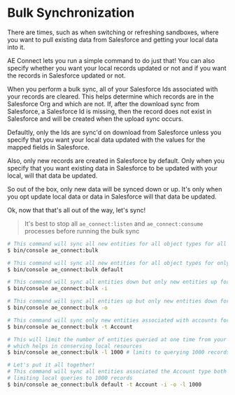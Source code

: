 # Bulk Synchronization

There are times, such as when switching or refreshing sandboxes, where you want to pull existing data from Salesforce
and getting your local data into it.

AE Connect lets you run a simple command to do just that! You can also specify whether you want your local records updated
or not and if you want the records in Salesforce updated or not.

When you perform a bulk sync, all of your Salesforce Ids associated with your records are cleared. This helps determine
which records are in the Salesforce Org and which are not. If, after the download sync from Salesforce, a Salesforce Id
is missing, then the record does not exist in Salesforce and will be created when the upload sync occurs.

Defaultly, only the Ids are sync'd on download from Salesforce unless you specify that you want your local data updated
with the values for the mapped fields in Salesforce.

Also, only new records are created in Salesforce by default. Only when you specify that you want existing data in Salesforce
to be updated with your local, will that data be updated.

So out of the box, only new data will be synced down or up. It's only when you opt update local data or data in Salesforce
will that data be updated.

Ok, now that that's all out of the way, let's sync!

> It's best to stop all `ae_connect:listen` and `ae_connect:consume` processes before running the bulk sync

```bash
# This command will sync all new entities for all object types for all connections
$ bin/console ae_connect:bulk

# This command will sync all new entities for all object types for only the default connection
$ bin/console ae_connect:bulk default

# This command will sync all entities down but only new entities up for all connections
$ bin/console ae_connect:bulk -i

# This command will sync all entities up but only new entities down for all connections
$ bin/console ae_connect:bulk -o

# This command will sync only new entities associated with accounts for all connections
$ bin/console ae_connect:bulk -t Account

# This will limit the number of entities queried at one time from your local database,
# which helps in conserving local resources
$ bin/console ae_connect:bulk -l 1000 # limits to querying 1000 records at a time

# Let's put it all together!
# This command will sync all entities associated the Account type both up and down for the default connection
# limiting local queries to 1000 records
$ bin/console ae_connect:bulk default -t Account -i -o -l 1000

```